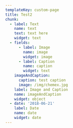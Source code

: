 ```yaml
---
templateKey: custom-page
title: Test2
chunk:
  - label: Text
    name: text
    text: text here
    widget: text
  - fields:
      - label: Image
        name: image
        widget: image
      - label: Caption
        name: caption
        widget: text
    imageAndCaption:
      caption: test caption
      image: /img/chemex.jpg
    label: Image and Caption
    name: imageAndCaption
    widget: object
  - date: '2018-06-21'
    label: Date
    name: date
    widget: date
---
```


